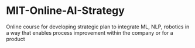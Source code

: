# MIT-Online-AI-Strategy
Online course for developing strategic plan to integrate ML, NLP, robotics in a way that enables process improvement within the company or for a product
